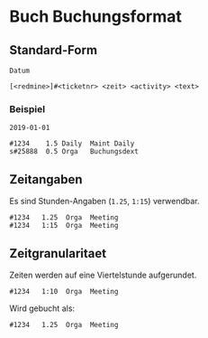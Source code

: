 # Buch Buchungsformat

## Standard-Form

```
Datum

[<redmine>]#<ticketnr> <zeit> <activity> <text>
```

### Beispiel

```
2019-01-01

#1234    1.5 Daily  Maint Daily
s#25888  0.5 Orga   Buchungsdext
```

## Zeitangaben

Es sind Stunden-Angaben (`1.25`, `1:15`) verwendbar.

```
#1234   1.25  Orga  Meeting
#1234   1:15  Orga  Meeting
```

## Zeitgranularitaet

Zeiten werden auf eine Viertelstunde aufgerundet.

```
#1234   1:10  Orga  Meeting
```

Wird gebucht als:

```
#1234   1.25  Orga  Meeting
```
